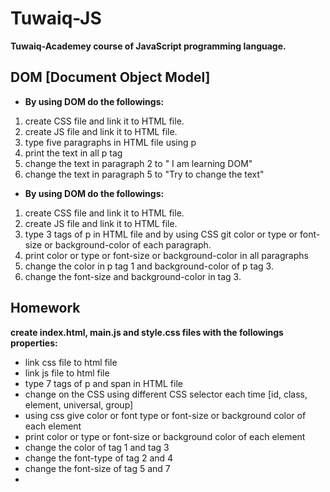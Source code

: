 # Tuwaiq-JS
**Tuwaiq-Academey course of JavaScript programming language.**

## DOM [Document Object Model]

- **By using DOM do the followings:**

1. create CSS file and link it to HTML file.
1. create JS file and link it to HTML file.
1. type five paragraphs in HTML file using p
1. print the text in all p tag
1. change the text in paragraph 2 to " I am learning DOM"
1. change the text in paragraph 5 to "Try to change the text"

- **By using DOM do the followings:**

1. create CSS file and link it to HTML file.
1. create JS file and link it to HTML file.
1. type 3 tags of p in HTML file and by using CSS git color or type or font-size or background-color of each paragraph.
1. print color or type or font-size or background-color in all paragraphs
1. change the color in p tag 1 and background-color of p tag 3.
1. change the font-size and background-color in tag 3.

## Homework

**create index.html, main.js and style.css files with the followings properties:**

- link css file to html file
- link js file to html file
- type 7 tags of p and span in HTML file
- change on the CSS using different CSS selector each time [id, class, element, universal, group]
- using css give color or font type or font-size or background color of each element
- print color or type or font-size or background color of each element
- change the color of tag 1 and tag 3
- change the font-type of tag 2 and 4
- change the font-size of tag 5 and 7
- 